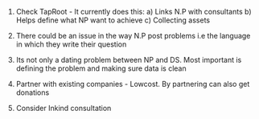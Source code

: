 1. Check TapRoot - It currently does this:
 a) Links N.P with consultants
 b) Helps define what NP want to achieve
 c) Collecting assets
 
2. There could be an issue in the way N.P post problems i.e the language in which they write their question

3. Its not only a dating problem between NP and DS. Most important is defining the problem and making sure data is clean

4. Partner with existing companies - Lowcost. By partnering can also get donations

5. Consider Inkind consultation
